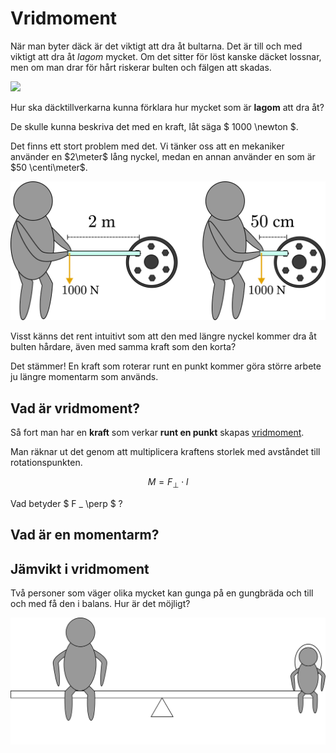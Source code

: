 # Vridmoment

När man byter däck är det viktigt att dra åt bultarna. Det är till och med viktigt att dra åt _lagom_ mycket. Om det sitter för löst kanske däcket lossnar, men om man drar för hårt riskerar bulten och fälgen att skadas.

![](byt_däck.jpg)

Hur ska däcktillverkarna kunna förklara hur mycket som är **lagom** att dra åt?

De skulle kunna beskriva det med en kraft, låt säga $ 1000 \newton $.

Det finns ett stort problem med det. Vi tänker oss att en mekaniker använder en $2\meter$ lång nyckel, medan en annan använder en som är $50 \centi\meter$.

![](mekaniker.svg)

Visst känns det rent intuitivt som att den med längre nyckel kommer dra åt bulten hårdare, även med samma kraft som den korta?

Det stämmer! En kraft som roterar runt en punkt kommer göra större arbete ju längre momentarm som används.

## Vad är vridmoment?

Så fort man har en **kraft** som verkar **runt en punkt** skapas <u>vridmoment</u>.

Man räknar ut det genom att multiplicera kraftens storlek med avståndet till rotationspunkten.

$$ M = F _ \perp \cdot l $$

Vad betyder $ F _ \perp $ ?

## Vad är en momentarm?

## Jämvikt i vridmoment

Två personer som väger olika mycket kan gunga på en gungbräda och till och med få den i balans. Hur är det möjligt?

![](gungbrada.svg)
